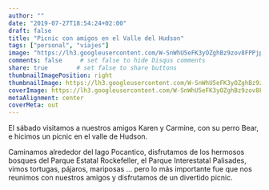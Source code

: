 ```yaml
---
author: ""
date: "2019-07-27T18:54:24+02:00"
draft: false
title: "Picnic con amigos en el Valle del Hudson"
tags: ["personal", "viajes"]
image: "https://lh3.googleusercontent.com/W-SnWhU5eFK3yOZghBz9zov8FPPjpGUR6XejyAnIfF4fMZY5m77AckgK-wiJuffYg5PJveIAQKqHS-_jGA4Jpx2wGEonIIMNaFXK32p45seeUAxUmxvlo7uXYSPNJ6okyThzsDFgZe0=w1920-h1080"
comments: false     # set false to hide Disqus comments
share: true        # set false to share buttons
thumbnailImagePosition: right
thumbnailImage: https://lh3.googleusercontent.com/W-SnWhU5eFK3yOZghBz9zov8FPPjpGUR6XejyAnIfF4fMZY5m77AckgK-wiJuffYg5PJveIAQKqHS-_jGA4Jpx2wGEonIIMNaFXK32p45seeUAxUmxvlo7uXYSPNJ6okyThzsDFgZe0=w1920-h1080
coverImage: https://lh3.googleusercontent.com/W-SnWhU5eFK3yOZghBz9zov8FPPjpGUR6XejyAnIfF4fMZY5m77AckgK-wiJuffYg5PJveIAQKqHS-_jGA4Jpx2wGEonIIMNaFXK32p45seeUAxUmxvlo7uXYSPNJ6okyThzsDFgZe0=w1920-h1080
metaAlignment: center
coverMeta: out
---
```


El sábado visitamos a nuestros amigos Karen y Carmine, con su perro Bear, e hicimos un picnic en el valle de Hudson.

<!--more-->

Caminamos alrededor del lago Pocantico, disfrutamos de los hermosos bosques del Parque Estatal Rockefeller, el Parque Interestatal Palisades, vimos tortugas, pájaros, mariposas ... pero lo más importante fue que nos reunimos con nuestros amigos y disfrutamos de un divertido picnic.

<script src="https://cdn.jsdelivr.net/npm/publicalbum@latest/embed-ui.min.js" async></script>
<div class="pa-gallery-player-widget" style="width:100%; height:480px; display:none;"
  data-link="https://photos.app.goo.gl/Wmty7JUBLHswBq3N6"
  data-title="24 new photos by Jorge Cortell">
  <object data="https://lh3.googleusercontent.com/sf-4b8yZf5RlSUoMlunhREvj4WAskp5gwFq45Ljpb4GDy-mdr0ru7rYxSmgAn6uo4_bl7k2Qcj6pwUl9np42Wx2xfdcZnxf_5vbpMtNEKmNnMXCcLqveUnd7-7N-yXhn7ayxLWu0DEY=w1920-h1080"></object>
  <object data="https://lh3.googleusercontent.com/PRyjgTIAnfFe6ZkFMbJ0t2Td4Z_nuT3oWV3SddRD9tGRRP-PzmwxD2Ax06KF3ELj-dEq50uJO76lnfHjrM6NuKAWmSIa7Tnda2LfO64ZlZ3L7c2KykaiLoUoWRxXMyfzI0lzOmF-fgE=w1920-h1080"></object>
  <object data="https://lh3.googleusercontent.com/cfWb0a0zEiDv_jnSyYFoWLtjf-R9N36aUg2j-Nm7ohbR4kQEXsH9AZzyfvDUNDYkUCxiYJ1TBOM5S2MpybPrJRzDCMPfBfKkwXs5pLLRBBZQLaz4DN7MWeMOaIuJrRWLltGw3Fk1yLY=m37" type="video/mp4"></object>
  <object data="https://lh3.googleusercontent.com/JZaYjqxLszFQd8jDC4rYZxVpapR9UQps13bjlyBn96-U4q1JKpV1pIRnveTfd0t82813GDdczKygml7AX4mmuxoAWLqdzzjRV1F7lzsHGWUO-2bfCdkqPGgORlkiRx10j_rB1ziGSek=w1920-h1080"></object>
  <object data="https://lh3.googleusercontent.com/tqYlxgG4P2sA07Nyis-DhJXqrPNB40thjHZqhFILvJlycemdYr9DjrFo7DhjhwGodljhTlOpLauHcW2Sg6wcCIBdafReAzwliMVC6G10Hd0q_yx_AoVWcetWap2fpAj4YhDLsAyczKg=w1920-h1080"></object>
  <object data="https://lh3.googleusercontent.com/QBml4HBv7S6LmKpaEsFIj4nHkYdynqiqTVb_g4nKq93RiJT7dJkyxOqMv7JYPSdFfO8vE25VxrvwkeBso_WIVwATmWbmZMTyLPjGZZtdMLWWxMrTTIKQSsBc9n0MQDG4V2U5hN_aau0=w1920-h1080"></object>
  <object data="https://lh3.googleusercontent.com/aZhec7SSszFyNvqm1hH1AetUeexWkhwz8AbQnixNtZwizB1l5rrvmmg4IiOXXpzP05GFjzNZ1htkUi_PdG4IpYqv9gYjJ3F3nyqgeYYpcg79sQ-nDzgb14vlbwlBGulQBLIgDOdWOYY=w1920-h1080"></object>
  <object data="https://lh3.googleusercontent.com/qFR2YsAsBPCWoqK3oB5ltKDS7QeEWymKODi3N1-arKBpE3lsGXbSQaCh7hW5jccyqc9_W9Goy18SYTrM22f8SB3-c7Xhkr6JG0f4ms0lCUDli1EM9E2Kobjlb_kZqKPRAbaqSmUwyMc=w1920-h1080"></object>
  <object data="https://lh3.googleusercontent.com/u73Vu4Q1-Cn-ZiQiBo5dmOxkQMDUsKN6RQ-B8cYNhmfsgIKICxx9PcgTqk55V8n-Xs1PuBxFoewoaPrTs0E_4nNdApIE8EwSKhDW2KdeGN93BFedV4K16DUpRmU1m0RpdtVljPymy2s=w1920-h1080"></object>
  <object data="https://lh3.googleusercontent.com/T1TmGwoVxEmBfjhuDSD5BGkS0qnXR3iLTHZ8QgACutb23Du3P7FJtZgPZKJG5_EOV_7B6D7vE55TD4T4m0FAxMa8m6FICgXDENJoORSmJyUEN-Llaos57u8v_00qe_hXYhj8E8INUpw=w1920-h1080"></object>
  <object data="https://lh3.googleusercontent.com/-DuoS-EE1-8MOO6EkUt1TyCT_Krj7IyCjqcfNKP98HTUQqppvc0If0upbl2OUVVM_aGBmmFzGpDU0KCVLVb68Z7ImgWtGS9svAEJsQA_kAtjThX--UXFmn6IMvETeAttk-1NVTAXe5k=w1920-h1080"></object>
  <object data="https://lh3.googleusercontent.com/8Q6K-MnlBDBDKN0vlE1ozhzmfTqF6OENeDCI1egOKB2PU1w98aIHHQah3x8ih8d84QGdz0n_R-O6SY9kId4rDZyVq7NAvrf5s6SUJ8SetIVbL9Q70Hkm03dUpnz0RVSw9hz3fCOjL3E=w1920-h1080"></object>
  <object data="https://lh3.googleusercontent.com/ODeYnLpL217XqaNOfvbdhY3YgaT4IQgqKybuCa4MvUIWxed329vOVII03T38GleS6UcRf-KgxqEW8FELnfnh7GqKpFRPak6IpQBBlFcI9DR9d1yRzWPUPIWG9p5yBKOfwcCjguZ_nHw=w1920-h1080"></object>
  <object data="https://lh3.googleusercontent.com/6vZIUasuvIPBJMBb9N-ppNibRvIL44IriyLnnQbp5OdPIl8MTAL3sPg25YqIJFwopGbLOkl4fss0BD3q3TCBTscMejmTqKDnGG6dfPd_8f6HYqDvoeDXV96eCm2pKzAwPOkxz-86lII=w1920-h1080"></object>
  <object data="https://lh3.googleusercontent.com/gbZqEMy4bU8NgPQdTblehgvAUhQFlWgpNRXT-mvi-UNBxCICS_2YnpjGnv_oFhwrL45IARy5tALmHFfkGEzXB3ldlyjSnkJ2CwNAgpc6TQVYt6HlCCQ1bOYey47orGcsupFJeK4By6c=w1920-h1080"></object>
  <object data="https://lh3.googleusercontent.com/XRFQDVkNWA7sBqxMiDNHmsldqQVvy636QnKTGYAU2v7_e4b2gNwgALY2nj1tcKVldqQR7I46lQy3PBCIr-cCkQSDhFgcoo4o3rRsA6UHM_xeeNWnEAl-ysZNe-2KPH3_S2Cvz2CJb9g=w1920-h1080"></object>
  <object data="https://lh3.googleusercontent.com/m5P1UzSUwShyRdcGspKNyRroOVx5pQtBNRsCvg58KrYbjMd2RSh8ZvqLFnc5fybviOiGXm8_hWg8Yp_rZDM2zr1egebgIBqVq6wYPszB1ox4IN_i4SUcb-nivxhgnX4Erxvucv7_x_w=w1920-h1080"></object>
  <object data="https://lh3.googleusercontent.com/91YI6Nuvxpybk1R8-y1fharxXlFTRbE_J2VAm4Tp8ajXxCBu_3VCZqyKJ21dOQjLhkXsmZ7Fic3CZZXBM2ykiXP1FhaiTR73etSWeUj4XH1TwXLMeCsDR8B7Z6ZcSBWXpnH75G0QXxc=w1920-h1080"></object>
  <object data="https://lh3.googleusercontent.com/091e7XT4n-x1RZdD-XtSofpBpnd2-AKH2FVxQhbaY-R3AYRvU763mGrpPfn2mQjARvE81_tECS8pLjrg4Jbqo7-Jn8gGSZWf4tpmdA3g0JCFM8MAEH2ufcS_iO53OpMfSZT0epMRGI8=w1920-h1080"></object>
  <object data="https://lh3.googleusercontent.com/c-F1b-IW8nTrCOKBl1-OnQADiLzIpVElzpE8FU4JBkaq1rpA0kqUyQtfedHGQC5rQhLHT1dkztlm-Fuh4UnO3G-eW4ywaEXK9sHMjVr95Z7CjNcDxTIfuyH8BRhl9ezxdMW6Oz4dqDo=w1920-h1080"></object>
  <object data="https://lh3.googleusercontent.com/dCr9A4q1ovaKu4uCp8cENuGNryFT5Kqj5r67YR16NcFahgzNvjXJVoEFdqz63ZGCD_cQ_H_NlF5ps0iw0Fy8eR-eyD_jNTzwVE9XpM2ZXwnyYzBNmE9v8uxsioG6kKNblPLwMXYj9qc=w1920-h1080"></object>
  <object data="https://lh3.googleusercontent.com/r-Lv8qKX4XJ6mqP6qV485hJdSXe2E1GfZrVqzsOkx2jbRGVbm8Z4AsRwwGKL9o1n-13CEAruzB61yFDwx_xuUZHYcEb5vcGA-C_MZV61P-C6dHqfE1M4SnAcRUlorZmxmQtfwgdva14=w1920-h1080"></object>
  <object data="https://lh3.googleusercontent.com/hQ_GixUj5X0-fWQuTTickzL5GcJc6RxC2xCSY_rOc3qrysnuyVGVeZJXLGJOHrwl0UX_pc6UL2FVFJ-yVbmCnaibSl4G9Mj7n6CCUs0QRM-lgQ0welLWnhJfXVxFLl1TD3BF_c7q-dU=w1920-h1080"></object>
  <object data="https://lh3.googleusercontent.com/uoEdZ0uUhvlN-2jhgldGyT4VHxpxr3PuTo6CbZb6_K7l1EJnPUKJZ1F-Bu094NTjoHUGbubDXnOOpxAaiohtsFNiJ0pKX1_Av4YWhGMXJKQLgy-vn0D--DpvmMCat7Nlsz3Q5ZiArKA=w1920-h1080"></object>
</div>
